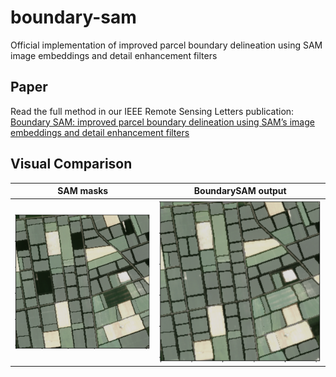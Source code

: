 # boundary-sam
Official implementation of improved parcel boundary delineation using SAM image embeddings and detail enhancement filters

## Paper
Read the full method in our IEEE Remote Sensing Letters publication:  
[Boundary SAM: improved parcel boundary delineation using SAM’s image embeddings and detail enhancement filters](https://ieeexplore.ieee.org/document/10972171)


## Visual Comparison

| SAM masks                  | BoundarySAM output          |
|:--------------------------:|:---------------------------:|
| ![SAM masks](images/sam.png) | ![BoundarySAM](images/boundarysam.png) |